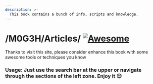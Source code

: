 ```yaml
---
description: >-
  This book contains a bunch of info, scripts and knowledge.
---
```


# /M0G3H/Articles/ [![Awesome](https://cdn.jsdelivr.net/gh/sindresorhus/awesome@d7305f38d29fed78fa85652e3a63e154dd8e8829/media/badge.svg)](https://github.com/sindresorhus/awesome#readme)

Thanks to visit this site, please consider enhance this book with some awesome tools or techniques you know

### **Usage: Just use the search bar at the upper or navigate through the sections of the left zone. Enjoy it** :blush:&#x20;
